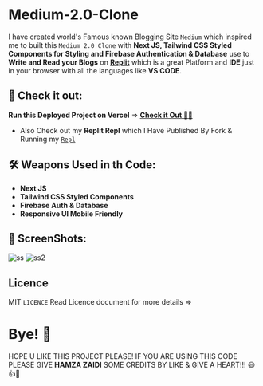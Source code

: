 # Medium-2.0-Clone

I have created world's Famous known Blogging Site `Medium` which inspired me to built this `Medium 2.0 Clone` with **Next JS, Tailwind CSS Styled Components for Styling and Firebase Authentication & Database** use to **Write and Read your Blogs** on [**Replit**](https://replit.com/@HamzaJaffar/) which is a great Platform and **IDE** just in your browser with all the languages like **VS CODE**.

## 🚀 Check it out:

**Run this Deployed Project on Vercel** => [**Check it Out 🐱‍🏍**](https://medium-clone-shjz.vercel.app/) 
- Also Check out my **Replit Repl** which I Have Published By Fork & Running my [`Repl`](https://replit.com/@HamzaJaffar/Medium-20?v=1)

## 🛠 Weapons Used in th Code:

- **Next JS**
- **Tailwind CSS Styled Components**
- **Firebase Auth & Database**
- **Responsive UI Mobile Friendly**

## 📸 ScreenShots:

![ss](https://user-images.githubusercontent.com/52501040/179568274-42da60b8-ea17-4db9-9150-aaf27d3b049b.jpg)
![ss2](https://user-images.githubusercontent.com/52501040/179568295-87753494-a644-412f-99f0-69616824183d.jpg)


## Licence
MIT `LICENCE` Read Licence document for more details =>

# Bye! 👋
HOPE U LIKE THIS PROJECT PLEASE! IF YOU ARE USING THIS CODE PLEASE GIVE **HAMZA ZAIDI** SOME CREDITS BY LIKE & GIVE A HEART!!! 😃👍💛
